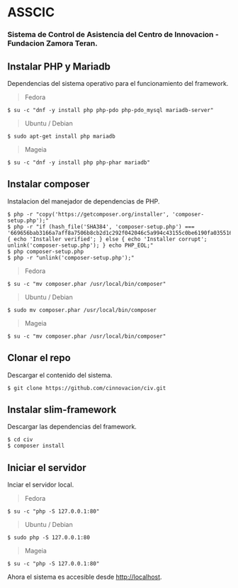 # ASSCIC

### Sistema de Control de Asistencia del Centro de Innovacion - Fundacion Zamora Teran.

## Instalar PHP y Mariadb

Dependencias del sistema operativo para el funcionamiento del framework.

> Fedora

``` bashscript
$ su -c "dnf -y install php php-pdo php-pdo_mysql mariadb-server"
```

> Ubuntu / Debian

``` bashscript
$ sudo apt-get install php mariadb
```

> Mageia

``` bashscript
$ su -c "dnf -y install php php-phar mariadb"
```

## Instalar composer

Instalacion del manejador de dependencias de PHP.

``` bashscript
$ php -r "copy('https://getcomposer.org/installer', 'composer-setup.php');"
$ php -r "if (hash_file('SHA384', 'composer-setup.php') === '669656bab3166a7aff8a7506b8cb2d1c292f042046c5a994c43155c0be6190fa0355160742ab2e1c88d40d5be660b410') { echo 'Installer verified'; } else { echo 'Installer corrupt'; unlink('composer-setup.php'); } echo PHP_EOL;"
$ php composer-setup.php
$ php -r "unlink('composer-setup.php');"
```

> Fedora

``` bashscript
$ su -c "mv composer.phar /usr/local/bin/composer"
```

> Ubuntu / Debian

``` bashscript
$ sudo mv composer.phar /usr/local/bin/composer
```

> Mageia

``` bashscript
$ su -c "mv composer.phar /usr/local/bin/composer"
```

## Clonar el repo

Descargar el contenido del sistema.

``` bashscript
$ git clone https://github.com/cinnovacion/civ.git
```

## Instalar slim-framework

Descargar las dependencias del framework.

``` bashscript
$ cd civ
$ composer install
```

## Iniciar el servidor

Inciar el servidor local.

> Fedora

``` bashscript
$ su -c "php -S 127.0.0.1:80"
```

> Ubuntu / Debian

``` bashscript
$ sudo php -S 127.0.0.1:80
```

> Mageia

``` bashscript
$ su -c "php -S 127.0.0.1:80"
```

Ahora el sistema es accesible desde [http://localhost](http://127.0.0.1).